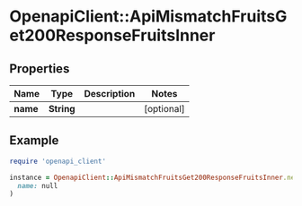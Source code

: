 # OpenapiClient::ApiMismatchFruitsGet200ResponseFruitsInner

## Properties

| Name | Type | Description | Notes |
| ---- | ---- | ----------- | ----- |
| **name** | **String** |  | [optional] |

## Example

```ruby
require 'openapi_client'

instance = OpenapiClient::ApiMismatchFruitsGet200ResponseFruitsInner.new(
  name: null
)
```


